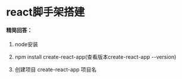 # react脚手架搭建

#### 精简回答：

1. node安装

2. npm install create-react-app(查看版本create-react-app --version)

3. 创建项目 create-react-app 项目名
